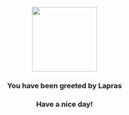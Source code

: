 <p align="center">
    <img src="https://raw.githubusercontent.com/PokeAPI/sprites/master/sprites/pokemon/131.png" width="150" height="150">
</p>
<h3 align="center">You have been greeted by  <b>Lapras</b></h3>
<h3 align="center">Have a nice day!</h3>
